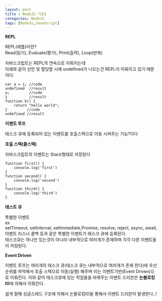 ```yaml
---
layout: post
title : NodeJS 기초5
categories: NodeJS
tags: [NodeJs,JavaScript]
---
```


**REPL**   

REPL(레플)이란?  
Read(읽기), Evaluate(평가), Print(출력), Loop(반복)   

자바스크립트는 REPL의 연속으로 이뤄지는데   
아래와 같이 선언 및 할당할 시에 undefined가 나오는건 REPL이 이뤄지고 있기 때문이다.    

    var a = 1; //code
    undefined  //result
    a;         //code
    1          //result
    function b() { 
        return "hello world";
    }         //code
    undefined //result

**이벤트 루프**   

태스크 큐에 등록되어 있는 이벤트를 호출스택으로 이동 시켜주는 기능?이다   

**호출 스택(콜스택)**    

자바스크립트의 이벤트는 Stack형태로 저장된다   

    function first() {
        console.log('first')
    }
    function second() {
        console.log('second')
    }
    function third() {
        console.log('third')
    }


**태스트 큐**   

특별한 이벤트    
ex    
setTimeout, setInterval, setImmediate,Promise, resolve, reject, async, await, 이벤트 리스너 콜백 등과 같은 특별한 이벤트가 태스크 큐에 등록된다.     
태스크큐는 하나만 있는것이 아니라 내부적으로 여러개가 존재하며 각각 다른 이벤트들이 저장된다. 

**Event Driven**   

이벤트 루프는 여러개의 태스크 큐(태스크 큐는 내부적으로 여러개가 존재 한다)에 우선 순위를 파악해서 호출 스택으로 이동(실행) 해주며 이는 이벤트기반(Event Driven)으로 이뤄진다. 이와 같이 태스크큐에 있는 작업들을 바꿔주는 이벤트 드리븐은 **논블로킹 IO**에 의해서 이뤄진다.    

쉽게 말해 싱글스레드 구조에 의해서 논블로킹IO을 통해서 이벤트 드리븐이 발생한다..!
